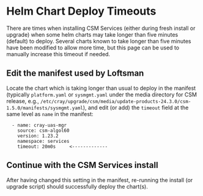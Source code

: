 # Helm Chart Deploy Timeouts

There are times when installing CSM Services (either during fresh install or upgrade) when some helm charts may take longer than five minutes (default) to deploy.
Several charts known to take longer than five minutes have been modified to allow more time, but this page can be used to manually increase this timeout if needed.

## Edit the manifest used by Loftsman

Locate the chart which is taking longer than usual to deploy in the manifest (typically `platform.yaml` or `sysmgmt.yaml` under the media directory for CSM release, e.g., `/etc/cray/upgrade/csm/media/update-products-24.3.0/csm-1.5.0/manifests/sysmgmt.yaml`), and edit (or add) the `timeout` field at the same level as `name` in the manifest:

```text
  - name: cray-uas-mgr
    source: csm-algol60
    version: 1.23.2
    namespace: services
    timeout: 20m0s     <-------------
```

## Continue with the CSM Services install

After having changed this setting in the manifest, re-running the install (or upgrade script) should successfully deploy the chart(s).
